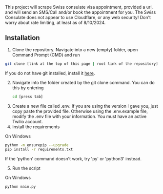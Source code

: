 This project will scrape Swiss consulate visa appointment, provided a url, and will send an SMS/Call and/or book the appointment for you.
The Swiss Consulate does not appear to use Cloudflare, or any web security! Don't worry about rate limiting, at least as of 8/10/2024.

## Installation

1. Clone the repository. Navigate into a new (empty) folder, open Command Prompt (CMD) and run

```bash
git clone [link at the top of this page | root link of the repository]
```

 If you do not have git installed, install it [here](https://www.computerhope.com/issues/ch001927.htm).

2. Navigate into the folder created by the git clone command. You can do this by entering
   ```bash
   cd [press tab]
   ```
3. Create a new file called .env. If you are using the version I gave you, just copy paste the provided file. Otherwise using the .env.example file, modify the .env file with your information. You must have an active Twilio account.
4. Install the requirements

On Windows
```bash
python -m ensurepip --upgrade
pip install -r requirements.txt
```

If the 'python' command doesn't work, try 'py' or 'python3' instead.

5. Run the script

On Windows
```bash
python main.py
```
